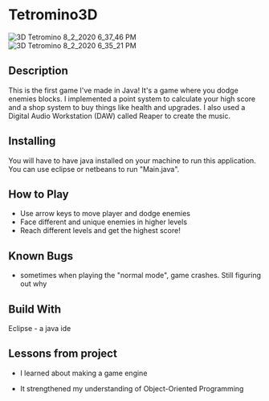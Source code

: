 # Tetromino3D

![3D Tetromino 8_2_2020 6_37_46 PM](https://user-images.githubusercontent.com/37048222/89134975-785f3880-d4ef-11ea-91d4-36782852eefb.png)
![3D Tetromino 8_2_2020 6_35_21 PM](https://user-images.githubusercontent.com/37048222/89134977-7d23ec80-d4ef-11ea-8b1c-b3c0608fb01c.png)

## Description

This is the first game I've made in Java! It's a game where you dodge enemies blocks. 
I implemented a point system to calculate your high score and a shop system to buy
things like health and upgrades. I also used a Digital Audio Workstation (DAW) called 
Reaper to create the music.


## Installing

You will have to have java installed on your machine to run this application. You can
use eclipse or netbeans to run "Main.java".

## How to Play
- Use arrow keys to move player and dodge enemies
- Face different and unique enemies in higher levels
- Reach different levels and get the highest score!

## Known Bugs
- sometimes when playing the "normal mode", game crashes. Still figuring out why

## Build With
Eclipse - a java ide

## Lessons from project

- I learned about making a game engine 

- It strengthened my understanding of Object-Oriented Programming

